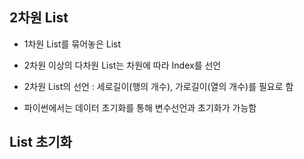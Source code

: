 ## 2차원 List
- 1차원 List를 묶어놓은 List
- 2차원 이상의 다차원 List는 차원에 따라 Index를 선언
- 2차원 List의 선언 : 세로길이(행의 개수), 가로길이(열의 개수)를 필요로 함

- 파이썬에서는 데이터 초기화를 통해 변수선언과 초기화가 가능함

## List 초기화
